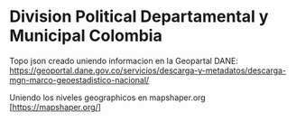 # Division Political Departamental y Municipal Colombia 
Topo json creado uniendo informacion en la Geopartal DANE:
https://geoportal.dane.gov.co/servicios/descarga-y-metadatos/descarga-mgn-marco-geoestadistico-nacional/

Uniendo los niveles geographicos en mapshaper.org [https://mapshaper.org/]


